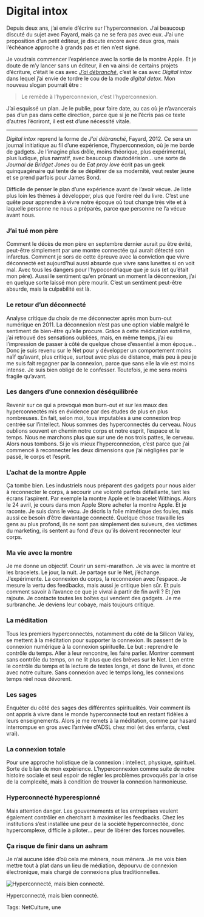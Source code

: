 # Digital intox

Depuis deux ans, j’ai envie d’écrire sur l’hyperconnexion. J’ai beaucoup discuté du sujet avec Fayard, mais ça ne se fera pas avec eux. J’ai une proposition d’un petit éditeur, je discute encore avec deux gros, mais l’échéance approche à grands pas et rien n’est signé.

Je voudrais commencer l’expérience avec la sortie de la montre Apple. Et je doute de m’y lancer sans un éditeur, il en va ainsi de certains projets d’écriture, c’était le cas avec [*J’ai débranché*](/jai-debranche/), c’est le cas avec *Digital intox* dans lequel j’ai envie de tordre le cou de la mode *digital detox*. Mon nouveau slogan pourrait être :

> Le remède à l’hyperconnexion, c’est l’hyperconnexion.

J’ai esquissé un plan. Je le publie, pour faire date, au cas où je n’avancerais pas d’un pas dans cette direction, parce que si je ne l’écris pas ce texte d’autres l’écriront, il est est d’une nécessité vitale.

---

*Digital intox* reprend la forme de *J’ai débranché*, Fayard, 2012. Ce sera un journal initiatique au fil d’une expérience, l’hyperconnexion, où je me barde de gadgets. Je l’imagine plus drôle, moins théorique, plus expérimental, plus ludique, plus narratif, avec beaucoup d’autodérision… une sorte de *Journal de Bridget Jones* ou de *Eat pray love* écrit pas un geek quinquagénaire qui tente de se dépêtrer de sa modernité, veut rester jeune et se prend parfois pour James Bond.

Difficile de penser le plan d’une expérience avant de l’avoir vécue. Je liste plus loin les thèmes à développer, plus que l’ordre réel du livre. C’est une quête pour apprendre à vivre notre époque où tout change très vite et à laquelle personne ne nous a préparés, parce que personne ne l’a vécue avant nous.

### J’ai tué mon père

Comment le décès de mon père en septembre dernier aurait pu être évité, peut-être simplement par une montre connectée qui aurait détecté son infarctus. Comment je sors de cette épreuve avec la conviction que vivre déconnecté est aujourd’hui aussi absurde que vivre sans lunettes si on voit mal. Avec tous les dangers pour l’hypocondriaque que je suis (et qu’était mon père). Aussi le sentiment qu’en prônant un moment la déconnexion, j’ai en quelque sorte laissé mon père mourir. C’est un sentiment peut-être absurde, mais la culpabilité est là.

### Le retour d’un déconnecté

Analyse critique du choix de me déconnecter après mon burn-out numérique en 2011. La déconnexion n’est pas une option viable malgré le sentiment de bien-être qu’elle procure. Grâce à cette médication extrême, j’ai retrouvé des sensations oubliées, mais, en même temps, j’ai eu l’impression de passer à côté de quelque chose d’essentiel à mon époque… Donc je suis revenu sur le Net pour y développer un comportement moins naïf qu’avant, plus critique, surtout avec plus de distance, mais peu à peu je me suis fait regagner par la connexion, parce que sans elle la vie est moins intense. Je suis bien obligé de le confesser. Toutefois, je me sens moins fragile qu’avant.

### Les dangers d’une connexion déséquilibrée

Revenir sur ce qui a provoqué mon burn-out et sur les maux des hyperconnectés mis en évidence par des études de plus en plus nombreuses. En fait, selon moi, tous imputables à une connexion trop centrée sur l’intellect. Nous sommes des hyperconnectés du cerveau. Nous oublions souvent en chemin notre corps et notre esprit, l’espace et le temps. Nous ne marchons plus que sur une de nos trois pattes, le cerveau. Alors nous tombons. Si je vis mieux l’hyperconnexion, c’est parce que j’ai commencé à reconnecter les deux dimensions que j’ai négligées par le passé, le corps et l’esprit.

### L’achat de la montre Apple

Ça tombe bien. Les industriels nous préparent des gadgets pour nous aider à reconnecter le corps, à secourir une volonté parfois défaillante, tant les écrans l’aspirent. Par exemple la montre Apple et le bracelet Withings. Alors le 24 avril, je cours dans mon Apple Store acheter la montre Apple. Et je raconte. Je suis dans le vécu. Je décris la folie mimétique des foules, mais aussi ce besoin d’être davantage connecté. Quelque chose travaille les gens au plus profond, ils ne sont pas simplement des suiveurs, des victimes du marketing, ils sentent au fond d’eux qu’ils doivent reconnecter leur corps.

### Ma vie avec la montre

Je me donne un objectif. Courir un semi-marathon. Je vis avec la montre et les bracelets. Le jour, la nuit. Je partage sur le Net, j’échange. J’expérimente. La connexion du corps, la reconnexion avec l’espace. Je mesure la vertu des feedbacks, mais aussi je critique bien sûr. Et puis comment savoir à l’avance ce que je vivrai à partir de fin avril ? Et j’en rajoute. Je contacte toutes les boîtes qui vendent des gadgets. Je me surbranche. Je deviens leur cobaye, mais toujours critique.

### La méditation

Tous les premiers hyperconnectés, notamment du côté de la Silicon Valley, se mettent à la méditation pour supporter la connexion. Ils passent de la connexion numérique à la connexion spirituelle. Le but : reprendre le contrôle du temps. Aller à leur rencontre, les faire parler. Montrer comment sans contrôle du temps, on ne lit plus que des brèves sur le Net. Lien entre le contrôle du temps et la lecture de textes longs, et donc de livres, et donc avec notre culture. Sans connexion avec le temps long, les connexions temps réel nous dévorent.

### Les sages

Enquêter du côté des sages des différentes spiritualités. Voir comment ils ont appris à vivre dans le monde hyperconnecté tout en restant fidèles à leurs enseignements. Alors je me remets à la méditation, comme par hasard interrompue en gros avec l’arrivée d’ADSL chez moi (et des enfants, c’est vrai).

### La connexion totale

Pour une approche holistique de la connexion : intellect, physique, spirituel. Sorte de bilan de mon expérience. L’hyperconnexion comme suite de notre histoire sociale et seul espoir de régler les problèmes provoqués par la crise de la complexité, mais à condition de trouver la connexion harmonieuse.

### Hyperconnecté hyperespionné

Mais attention danger. Les gouvernements et les entreprises veulent également contrôler en cherchant à maximiser les feedbacks. Chez les institutions s’est installée une peur de la société hyperconnectée, donc hypercomplexe, difficile à piloter… peur de libérer des forces nouvelles.

### Ça risque de finir dans un ashram

Je n’ai aucune idée d’où cela me mènera, nous mènera. Je me vois bien mettre tout à plat dans un lieu de médiation, dépourvu de connexion électronique, mais chargé de connexions plus traditionnelles.

![Hyperconnecté, mais bien connecté.](https://tcrouzet.com/images_tc/2015/04/withings_pulse_o2_press.jpg)

Hyperconnecté, mais bien connecté.



Tags: NetCulture, une